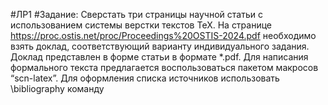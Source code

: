 #ЛР1
#Задание:
Сверстать три страницы научной статьи с использованием системы верстки текстов TeX.
На странице https://proc.ostis.net/proc/Proceedings%20OSTIS-2024.pdf необходимо взять доклад, соответствующий варианту индивидуального задания.
Доклад представлен в форме статьи в формате *.pdf.
Для написания формального текста предлагается воспользоваться пакетом макросов “scn-latex”. 
Для оформления списка источников использовать \bibliography команду

